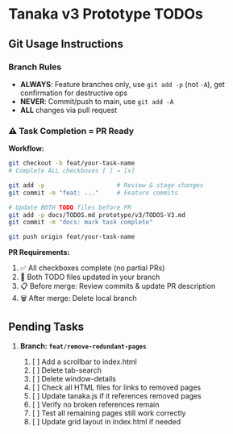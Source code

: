 # Tanaka v3 Prototype TODOs

## Git Usage Instructions

### Branch Rules

- **ALWAYS**: Feature branches only, use `git add -p` (not `-A`), get confirmation for destructive ops
- **NEVER**: Commit/push to main, use `git add -A`
- **ALL** changes via pull request

### ⚠️ Task Completion = PR Ready

**Workflow:**

```bash
git checkout -b feat/your-task-name
# Complete ALL checkboxes [ ] → [x]

git add -p                    # Review & stage changes
git commit -m "feat: ..."     # Feature commits

# Update BOTH TODO files before PR
git add -p docs/TODOS.md prototype/v3/TODOS-V3.md
git commit -m "docs: mark task complete"

git push origin feat/your-task-name
```

**PR Requirements:**

1. ✅ All checkboxes complete (no partial PRs)
2. 📝 Both TODO files updated in your branch
3. 📋 Before merge: Review commits & update PR description
4. 🗑️ After merge: Delete local branch

## Pending Tasks

1. **Branch: `feat/remove-redundant-pages`**

   1. [ ] Add a scrollbar to index.html
   2. [ ] Delete tab-search
   3. [ ] Delete window-details
   4. [ ] Check all HTML files for links to removed pages
   5. [ ] Update tanaka.js if it references removed pages
   6. [ ] Verify no broken references remain
   7. [ ] Test all remaining pages still work correctly
   8. [ ] Update grid layout in index.html if needed
